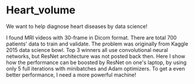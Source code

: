 # Heart_volume

We want to help diagnose heart diseases by data science! 

I found MRI videos with 30-frame in Dicom format. There are total 700 patients' data to train and validate. The problem was originally from Kaggle 2015 data science bowl. Top 3 winners all use convolutional neural networks, but ResNet architecture was not posted back then. 
Here I show how the performance can be boosted by ResNet on one's laptop, by using only 5 full iterations with minibatches and Adam optimizers. To get a even better performance, I need a more powerful machine!

